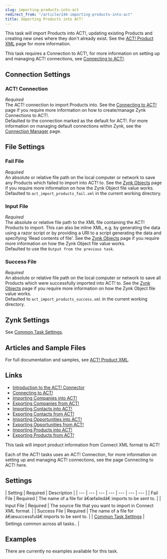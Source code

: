 ```yaml
---
slug: importing-products-into-act
redirect_from: "/article/144-importing-products-into-act"
title: Importing Products into ACT!
---
```

This task will import Products into ACT!, updating existing Products and creating new ones where they don't already exist. See the [ACT! Product XML](act-product-xml) page for more information.

This task requires a Connection to ACT!, for more information on setting up and managing ACT! connections, see [Connecting to ACT!](connecting-to-act).

## Connection Settings  
### ACT! Connection
_Required_  
The ACT! connection to import Products into. See the [Connecting to ACT!](connecting-to-act) page if you require more information on how to create/manage Zynk Connections to ACT!.  
Defaulted to the connection marked as the default for ACT!. For more information on managing default connections within Zynk, see the [Connection Manager](connection-manager) page.

## File Settings
### Fail File
_Required_  
An absolute or relative file path on the local computer or network to save any Products which failed to import into ACT! to. See the [Zynk Objects](zynk-objects) page if you require more information on how the Zynk Object file value works.  
Defaulted to `act_import_products_fail.xml` in the current working directory.  

### Input File
_Required_  
The absolute or relative file path to the XML file containing the ACT! Products to import. This can also be inline XML, e.g. by generating the data using a razor script or by providing a URI to a script generating the data and specifying 'Read contents of file'. See the [Zynk Objects](zynk-objects) page if you require more information on how the Zynk Object file value works.  
Defaulted to use the `Output from the previous task`.

### Success File
_Required_  
An absolute or relative file path on the local computer or network to save all Products which were successfully imported into ACT! to. See the [Zynk Objects](zynk-objects) page if you require more information on how the Zynk Object file value works.  
Defaulted to `act_import_products_success.xml` in the current working directory.

## Zynk Settings
See [Common Task Settings](common-task-settings).

## Articles and Sample Files
For full documentation and samples, see [ACT! Product XML](act-product-xml).

## Links
- [Introduction to the ACT! Connector](act)
- [Connecting to ACT!](connecting-to-act)
- [Importing Companies into ACT!](importing-companies-into-act)
- [Exporting Companies from ACT!](exporting-companies-from-act)
- [Importing Contacts into ACT!](importing-contacts-into-act)
- [Exporting Contacts from ACT!](exporting-contacts-from-act)
- [Importing Opportunities into ACT!](importing-opportunities-into-act)
- [Exporting Opportunities from ACT!](exporting-opportunities-from-act)
- [Importing Products into ACT!](importing-products-into-act)
- [Exporting Products from ACT!](exporting-products-from-act)



This task will import product information from Connect XML format to ACT!



Each of the ACT! tasks uses an ACT! Connection, for more information on setting up and managing ACT! connections, see the page Connecting to ACT! here.


## Settings


| 	Setting | 	Required | 	Description |
| --- | --- | --- | --- | --- | --- | --- |
| 	Fail File | 	Required | 	The name of a file for â€œfailedâ€ imports to be sent to. |
| 	Input File | 	Required | 	The source file that you want to import in Connect XML format. |
| 	Success File | 	Required | 	The name of a file for â€œsuccessfulâ€ imports to be sent to. |
| [Common Task Settings](common-task-settings) | 	Settings common across all tasks.. |


## Examples


There are currently no examples available for this task.

